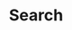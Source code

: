 ---
title: "Search"
layout: search
permalink: /search/
author_profile: true
sidebar_main: true
sidebar:
    nav: "docs"
---